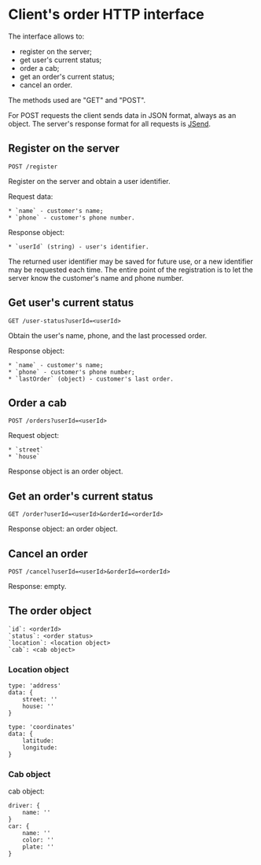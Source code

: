# Client's order HTTP interface

The interface allows to:

* register on the server;
* get user's current status;
* order a cab;
* get an order's current status;
* cancel an order.

The methods used are "GET" and "POST".

For POST requests the client sends data in JSON format, always as an object.
The server's response format for all requests is
[JSend](https://labs.omniti.com/labs/jsend).


## Register on the server

	POST /register

Register on the server and obtain a user identifier.

Request data:

	* `name` - customer's name;
	* `phone` - customer's phone number.

Response object:

	* `userId` (string) - user's identifier.

The returned user identifier may be saved for future use, or a new identifier
may be requested each time. The entire point of the registration is to let the
server know the customer's name and phone number.


## Get user's current status

	GET /user-status?userId=<userId>

Obtain the user's name, phone, and the last processed order.

Response object:

	* `name` - customer's name;
	* `phone` - customer's phone number;
	* `lastOrder` (object) - customer's last order.


## Order a cab

	POST /orders?userId=<userId>

Request object:

	* `street`
	* `house`

Response object is an order object.


## Get an order's current status

	GET /order?userId=<userId>&orderId=<orderId>

Response object: an order object.


## Cancel an order

	POST /cancel?userId=<userId>&orderId=<orderId>

Response: empty.


## The order object

	`id`: <orderId>
	`status`: <order status>
	`location`: <location object>
	`cab`: <cab object>

### Location object

	type: 'address'
	data: {
		street: ''
		house: ''
	}

	type: 'coordinates'
	data: {
		latitude:
		longitude:
	}

### Cab object

cab object:

	driver: {
		name: ''
	}
	car: {
		name: ''
		color: ''
		plate: ''
	}

